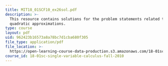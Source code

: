 ```yaml
---
title: MIT18_01SCF10_ex26sol.pdf
description: >-
  This resource contains solutions for the problem statements related to
  quadratic approximations.
type: course
layout: pdf
uid: 962423b16573a8a78bc7d1cba680f305
file_type: application/pdf
file_location: >-
  https://open-learning-course-data-production.s3.amazonaws.com/18-01sc-single-variable-calculus-fall-2010/962423b16573a8a78bc7d1cba680f305_MIT18_01SCF10_ex26sol.pdf
course_id: 18-01sc-single-variable-calculus-fall-2010
---
```

